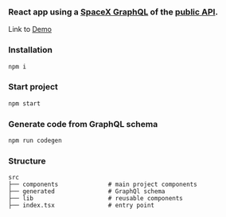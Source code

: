 ### React app using a [SpaceX GraphQL](https://spacexdata.herokuapp.com/graphql) of the [public API](https://docs.spacexdata.com/).

Link to [Demo]()

### Installation

```bash
npm i
```

### Start project
```bash
npm start
```

### Generate code from GraphQL schema
```bash
npm run codegen
```

### Structure

    src
    ├── components              # main project components
    ├── generated               # GraphQl schema
    ├── lib                     # reusable components
    ├── index.tsx               # entry point

